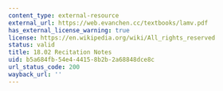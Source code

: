 ```yaml
---
content_type: external-resource
external_url: https://web.evanchen.cc/textbooks/lamv.pdf
has_external_license_warning: true
license: https://en.wikipedia.org/wiki/All_rights_reserved
status: valid
title: 18.02 Recitation Notes
uid: b5a684fb-54e4-4415-8b2b-2a68848dce8c
url_status_code: 200
wayback_url: ''
---
```

